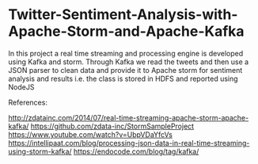 # Twitter-Sentiment-Analysis-with-Apache-Storm-and-Apache-Kafka

In this project a real time streaming and processing engine is developed using Kafka and storm. Through Kafka we read the tweets and then use a JSON parser to clean data and provide it to Apache storm for sentiment analysis and results i.e. the class is stored in HDFS and reported using NodeJS

References:

http://zdatainc.com/2014/07/real-time-streaming-apache-storm-apache-kafka/
https://github.com/zdata-inc/StormSampleProject
https://www.youtube.com/watch?v=UbpVDaYfcVs
https://intellipaat.com/blog/processing-json-data-in-real-time-streaming-using-storm-kafka/
https://endocode.com/blog/tag/kafka/
